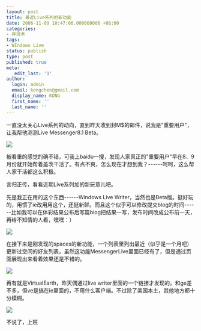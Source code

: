 ```yaml
---
layout: post
title: 最近Live系列的新功能
date: 2006-11-09 10:47:00.000000000 +08:00
categories:
- 非技术
tags:
- WIndows Live
status: publish
type: post
published: true
meta:
  _edit_last: '1'
author:
  login: admin
  email: kongchen@gmail.com
  display_name: KONG
  first_name: ''
  last_name: ''
---
```

一直没太关心Live系列的动向，直到昨天收到封M$的邮件，说我是"重要用户"，让我帮他测测Live Messenger8.1 Beta。

[![](assets/x1pxOYwqu4SjF5RVPuLF2OFyJYOeCwcRN3J4ha79gIcY0qkdSJcSQ-YXU31LrPY7Vfk98YYIMAG4XpsXW0oDLcLd-cJrdKNAJVqg9TLw7B1jydQWOmmEuPqzNX4YUn3gpgr0-CurHIJAYO8c5IFGYwD8g)][0] 

被看重的感觉的确不错，可我上baidu一搜，发现人家真正的"重要用户"早在8、9月份就开始帮着盖茨干活了。有点不爽，怎么现在才想到我？------呵呵，这么帮人家干活都这么积极。

言归正传，看看近期Live系列加的新玩意儿吧。

先是我正在用的这个东西------Windows Live Writer，当然也是Beta版。挺好玩的，用惯了ie改用用这个，还挺新鲜。而且这个似乎可以修改提交blog的时间------比如我可以在体彩结果公布后写篇blog把结果一写，发布时间改成公布前一天，再给不知情的人看，嘿嘿：）

[![](assets/x1pxOYwqu4SjF5RVPuLF2OFyJYOeCwcRN3J4ha79gIcY0pocOn9X_RQMX0yCieEkOLcm-ZnRc0EZAa7dz6SJiFpds-cwKRZJ5cOQYnlHDCzIUNLMZ5ovKWQRfYajwh_FiSg2FkoadFqNnqgV_44woBSv210S8934bAO)][1] 

在接下来是刚发现的spaces的新功能，一个列表里列出最近（似乎是一个月吧）更新过空间的好友列表，虽然这功能MessengerLive里面已经有了，但是通过页面展现出来看着效果还是不错的。

[![](assets/x1pxOYwqu4SjF5RVPuLF2OFyJYOeCwcRN3J4ha79gIcY0ooTvwunlLetw9f2546mOw8rKEyyvQbhGc7oGZyok9GHNJJPNfu_56Z9N1RHEhNWlb_FdOst5NQ8AAqsLJtWA1J1xmxQWlVTQAGTgEsjdV6ldgRtt52xfDa)][2] 

再有就是VirtualEarth，昨天偶通过live writer里面的一个链接才发现的。和ge差不多，但ve是搞在ie里面的，不用什么客户端。不过除了美国本土，其他地方都十分模糊。

[![](assets/x1pxOYwqu4SjF5RVPuLF2OFyJYOeCwcRN3J4ha79gIcY0rPBFioISJwDAcZQZ_bvz7oNaIil5UMDyrrLfQXt_1R8gsGr1x0benuB7cVaNIb0eQXyMG2j2Rh5Sv6jBHtRI9m0VdxMHiCckUbXqKc0xiwb3pHUtgYur29)][3]

不说了，上班

[0]: http://tk1.storage.msn.com/x1pxOYwqu4SjF5RVPuLF2OFyJYOeCwcRN3J4ha79gIcY0o3tE8l_ojfjoJOYENQUwzOAg7GyGdM5JW18MdKDmSm-k5XUPurx8QqClch6G0CzbwG4Ux4y1lphm5tdBrhpxJDfohf9zrLs1eOd8eyPwrGwBACY59E4bGK
[1]: http://tk1.storage.msn.com/x1pxOYwqu4SjF5RVPuLF2OFyJYOeCwcRN3J4ha79gIcY0pfedpMxLkmdLDgtCNiIdslMbh6AJmXAMJIdayEXsEwQXHaf9kkFwn36hQrqVHeewHBkur9qLmuj3thqMnYRXd2_zSbv4jFiHgsfmzPCSyraVnoye98Z1Zf
[2]: http://tk1.storage.msn.com/x1pxOYwqu4SjF5RVPuLF2OFyJYOeCwcRN3J4ha79gIcY0oXAWeQBB1g4h0uH3T-dcZc-1e53CwLf9IQtJIBWB7bedaKsOSx0dQrOkThS2jNKQuQH-79rHAtmxOB8-KFo2YDS09ilvhukCdR5C_z4XHsfw
[3]: http://local.live.com/default.aspx?v=2&cp=32.04671~118.7682&lvl=11&style=a "Click to view this map on Live.com"